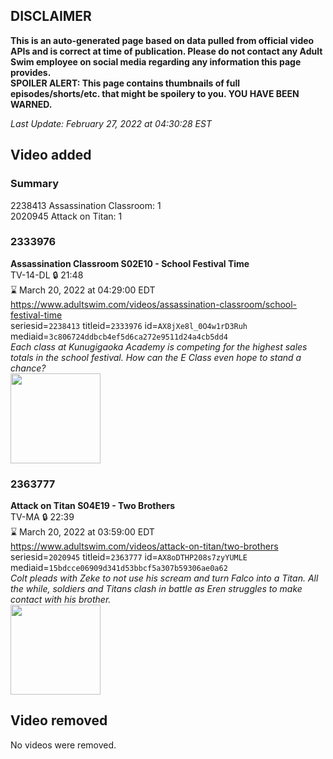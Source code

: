 ## DISCLAIMER
**This is an auto-generated page based on data pulled from official video APIs and is correct at time of publication. Please do not contact any Adult Swim employee on social media regarding any information this page provides.**  
**SPOILER ALERT: This page contains thumbnails of full episodes/shorts/etc. that might be spoilery to you. YOU HAVE BEEN WARNED.**  

_Last Update: February 27, 2022 at 04:30:28 EST_
## Video added
### Summary
2238413 Assassination Classroom: 1  
2020945 Attack on Titan: 1  
### 2333976
**Assassination Classroom S02E10 - School Festival Time**  
TV-14-DL 🔒 21:48  
⌛ March 20, 2022 at 04:29:00 EDT  
https://www.adultswim.com/videos/assassination-classroom/school-festival-time  
seriesid=`2238413` titleid=`2333976` id=`AX8jXe8l_0O4w1rD3Ruh` mediaid=`3c806724ddbcb4ef5d6ca272e9511d24a4cb5dd4`  
_Each class at Kunugigaoka Academy is competing for the highest sales totals in the school festival. How can the E Class even hope to stand a chance?_  
<a href="https://media.cdn.adultswim.com/uploads/20220223/thumbnails/2_222231427374-AssassinationClassroom_32_SchoolFestivalTime.png"><img src="https://media.cdn.adultswim.com/uploads/20220223/thumbnails/2_222231427374-AssassinationClassroom_32_SchoolFestivalTime.png" height="144px" /></a>
### 2363777
**Attack on Titan S04E19 - Two Brothers**  
TV-MA 🔒 22:39  
⌛ March 20, 2022 at 03:59:00 EDT  
https://www.adultswim.com/videos/attack-on-titan/two-brothers  
seriesid=`2020945` titleid=`2363777` id=`AX8oDTHP208s7zyYUMLE` mediaid=`15bdcce06909d341d53bbcf5a307b59306ae0a62`  
_Colt pleads with Zeke to not use his scream and turn Falco into a Titan. All the while, soldiers and Titans clash in battle as Eren struggles to make contact with his brother._  
<a href="https://media.cdn.adultswim.com/uploads/20220223/thumbnails/2_222231426594-AttackOnTitan_078_TwoBrothers.png"><img src="https://media.cdn.adultswim.com/uploads/20220223/thumbnails/2_222231426594-AttackOnTitan_078_TwoBrothers.png" height="144px" /></a>
## Video removed
No videos were removed.  
